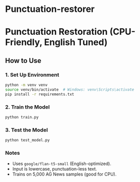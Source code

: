 # Punctuation-restorer
# Punctuation Restoration (CPU-Friendly, English Tuned)

## How to Use

### 1. Set Up Environment
```bash
python -m venv venv
source venv/bin/activate  # Windows: venv\Scripts\activate
pip install -r requirements.txt
```

### 2. Train the Model
```bash
python train.py
```

### 3. Test the Model
```bash
python test_model.py
```

### Notes
- Uses `google/flan-t5-small` (English-optimized).
- Input is lowercase, punctuation-less text.
- Trains on 5,000 AG News samples (good for CPU).
